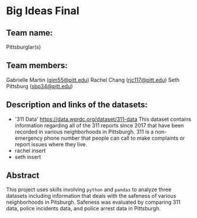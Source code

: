 # Big Ideas Final
## Team name:
Pittsburglar(s)
## Team members:
Gabrielle Martin (gjm55@pitt.edu)
Rachel Chang (rjc117@pitt.edu)
Seth Pittsburg (sbp34@pitt.edu)

## Description and links of the datasets:
* '311 Data' https://data.wprdc.org/dataset/311-data This dataset contains information regarding all of the 311 reports since 2017 that have been recorded in various neighborhoods in Pittsburgh. 311 is a non-emergency phone number that people can call to make complaints or report issues where they live.
* rachel insert
* seth insert

## Abstract
This project uses skills involving `python` and `pandas` to analyze three datasets including information that deals with the safeness of various neighborhoods in Pitsburgh. Safeness was evaluated by comparing 311 data, police incidents data, and police arrest data in Pittsburgh.

